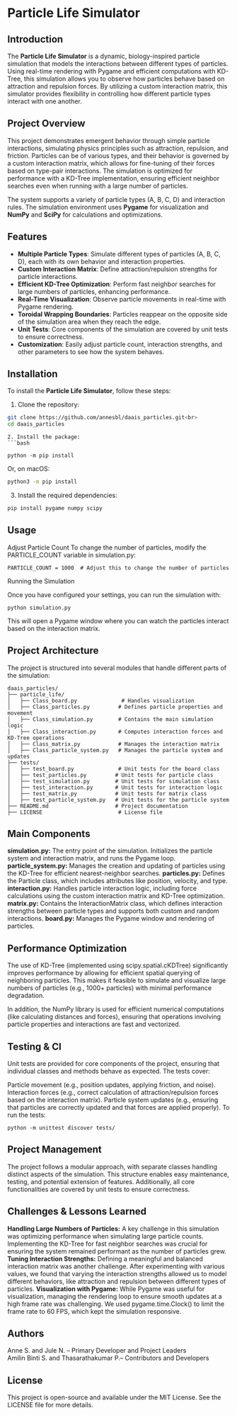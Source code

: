 # Particle Life Simulator

## Introduction

The **Particle Life Simulator** is a dynamic, biology-inspired particle simulation that models the interactions between different types of particles. Using real-time rendering with Pygame and efficient computations with KD-Tree, this simulation allows you to observe how particles behave based on attraction and repulsion forces. By utilizing a custom interaction matrix, this simulator provides flexibility in controlling how different particle types interact with one another.

## Project Overview

This project demonstrates emergent behavior through simple particle interactions, simulating physics principles such as attraction, repulsion, and friction. Particles can be of various types, and their behavior is governed by a custom interaction matrix, which allows for fine-tuning of their forces based on type-pair interactions. The simulation is optimized for performance with a KD-Tree implementation, ensuring efficient neighbor searches even when running with a large number of particles.

The system supports a variety of particle types (A, B, C, D) and interaction rules. The simulation environment uses **Pygame** for visualization and **NumPy** and **SciPy** for calculations and optimizations.

## Features

- **Multiple Particle Types**: Simulate different types of particles (A, B, C, D), each with its own behavior and interaction properties.
- **Custom Interaction Matrix**: Define attraction/repulsion strengths for particle interactions.
- **Efficient KD-Tree Optimization**: Perform fast neighbor searches for large numbers of particles, enhancing performance.
- **Real-Time Visualization**: Observe particle movements in real-time with Pygame rendering.
- **Toroidal Wrapping Boundaries**: Particles reappear on the opposite side of the simulation area when they reach the edge.
- **Unit Tests**: Core components of the simulation are covered by unit tests to ensure correctness.
- **Customization**: Easily adjust particle count, interaction strengths, and other parameters to see how the system behaves.

## Installation

To install the **Particle Life Simulator**, follow these steps:<br>

1. Clone the repository:<br>
```bash
git clone https://github.com/annesbl/daais_particles.git<br>
cd daais_particles
```
```
2. Install the package:
```bash

python -m pip install
```

Or, on macOS:
```bash
python3 -m pip install
```

3. Install the required dependencies:
```bash
pip install pygame numpy scipy
```

## Usage

Adjust Particle Count
To change the number of particles, modify the PARTICLE_COUNT variable in simulation.py:
```
PARTICLE_COUNT = 1000  # Adjust this to change the number of particles
```
Running the Simulation

Once you have configured your settings, you can run the simulation with:
```
python simulation.py
```


This will open a Pygame window where you can watch the particles interact based on the interaction matrix.

## Project Architecture

The project is structured into several modules that handle different parts of the simulation:
```
daais_particles/
├── particle_life/
│   ├── Class_board.py              # Handles visualization
│   ├── Class_particles.py         # Defines particle properties and movement
│   ├── Class_simulation.py        # Contains the main simulation logic
│   ├── Class_interaction.py       # Computes interaction forces and KD-Tree operations
│   ├── Class_matrix.py            # Manages the interaction matrix
│   ├── Class_particle_system.py   # Manages the particle system and updates
├── tests/
│   ├── test_board.py              # Unit tests for the board class
│   ├── test_particles.py         # Unit tests for particle class
│   ├── test_simulation.py        # Unit tests for simulation class
│   ├── test_interaction.py       # Unit tests for interaction logic
│   ├── test_matrix.py            # Unit tests for matrix class
│   ├── test_particle_system.py   # Unit tests for the particle system
├── README.md                     # Project documentation
├── LICENSE                        # License file
```

## Main Components
**simulation.py:** The entry point of the simulation. Initializes the particle system and interaction matrix, and runs the Pygame loop.
**particle_system.py:** Manages the creation and updating of particles using the KD-Tree for efficient nearest-neighbor searches.
**particles.py:** Defines the Particle class, which includes attributes like position, velocity, and type.
**interaction.py:** Handles particle interaction logic, including force calculations using the custom interaction matrix and KD-Tree optimization.
**matrix.py:** Contains the InteractionMatrix class, which defines interaction strengths between particle types and supports both custom and random interactions.
**board.py:** Manages the Pygame window and rendering of particles.

## Performance Optimization

The use of KD-Tree (implemented using scipy.spatial.cKDTree) significantly improves performance by allowing for efficient spatial querying of neighboring particles. This makes it feasible to simulate and visualize large numbers of particles (e.g., 1000+ particles) with minimal performance degradation.

In addition, the NumPy library is used for efficient numerical computations (like calculating distances and forces), ensuring that operations involving particle properties and interactions are fast and vectorized.

## Testing & CI

Unit tests are provided for core components of the project, ensuring that individual classes and methods behave as expected. The tests cover:

Particle movement (e.g., position updates, applying friction, and noise).
Interaction forces (e.g., correct calculation of attraction/repulsion forces based on the interaction matrix).
Particle system updates (e.g., ensuring that particles are correctly updated and that forces are applied properly).
To run the tests:
```
python -m unittest discover tests/
```

## Project Management

The project follows a modular approach, with separate classes handling distinct aspects of the simulation. This structure enables easy maintenance, testing, and potential extension of features. Additionally, all core functionalities are covered by unit tests to ensure correctness.

## Challenges & Lessons Learned

**Handling Large Numbers of Particles:** A key challenge in this simulation was optimizing performance when simulating large particle counts. Implementing the KD-Tree for fast neighbor searches was crucial for ensuring the system remained performant as the number of particles grew.
**Tuning Interaction Strengths:** Defining a meaningful and balanced interaction matrix was another challenge. After experimenting with various values, we found that varying the interaction strengths allowed us to model different behaviors, like attraction and repulsion between different types of particles.
**Visualization with Pygame:** While Pygame was useful for visualization, managing the rendering loop to ensure smooth updates at a high frame rate was challenging. We used pygame.time.Clock() to limit the frame rate to 60 FPS, which kept the simulation responsive.

## Authors

Anne S. and Jule N. – Primary Developer and Project Leaders<br>
Amilin Binti S. and Thasarathakumar P.– Contributors and Developers

## License

This project is open-source and available under the MIT License. See the LICENSE file for more details.
